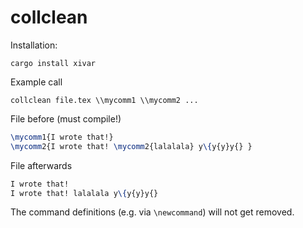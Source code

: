 # collclean

Installation:

```
cargo install xivar
```

Example call

```
collclean file.tex \\mycomm1 \\mycomm2 ...
```

File before (must compile!)

```tex
\mycomm1{I wrote that!}
\mycomm2{I wrote that! \mycomm2{lalalala} y\{y{y}y{} }
```


File afterwards 

```tex
I wrote that!
I wrote that! lalalala y\{y{y}y{} 
```

The command definitions (e.g. via `\newcommand`) will not get removed.
